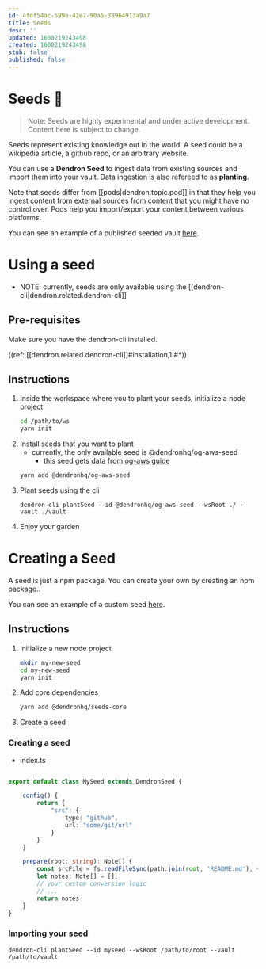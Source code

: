 ```yaml
---
id: 4fdf54ac-599e-42e7-90a5-38964913a9a7
title: Seeds
desc: ''
updated: 1600219243498
created: 1600219243498
stub: false
published: false
---
```


# Seeds 🚧

> Note: Seeds are highly experimental and under active development. Content here is subject to change.

Seeds represent existing knowledge out in the world. A seed could be a wikipedia article, a github repo, or an arbitrary website. 


You can use a **Dendron Seed** to ingest data from existing sources and import them into your vault. Data ingestion is also refereed to as **planting**.

Note that seeds differ from [[pods|dendron.topic.pod]] in that they help you ingest content from external sources from content that you might have no control over. Pods help you import/export your content between various platforms.

You can see an example of a published seeded vault [here](https://aws.dendron.so/).

# Using a seed

- NOTE: currently, seeds are only available using the [[dendron-cli|dendron.related.dendron-cli]]

## Pre-requisites

Make sure you have the dendron-cli installed.

((ref: [[dendron.related.dendron-cli]]#installation,1:#*))

## Instructions
1. Inside the workspace where you to plant your seeds, initialize a node project.
    ```sh
    cd /path/to/ws
    yarn init
    ```
1. Install seeds that you want to plant
    - currently, the only available seed is @dendronhq/og-aws-seed
        - this seed gets data from [og-aws guide](https://github.com/open-guides/og-aws)
    ```sh
    yarn add @dendronhq/og-aws-seed
    ```
1. Plant seeds using the cli
    ```
    dendron-cli plantSeed --id @dendronhq/og-aws-seed --wsRoot ./ --vault ./vault
    ```
1. Enjoy your garden

# Creating a Seed

A seed is just a npm package. You can create your own by creating an npm package..

You can see an example of a custom seed [here](https://github.com/dendronhq/seeds.aws/tree/master/packages/og-aws-seed).

## Instructions
1. Initialize a new node project
    ```sh
    mkdir my-new-seed
    cd my-new-seed
    yarn init
    ```
1. Add core dependencies
    ```sh
    yarn add @dendronhq/seeds-core
    ```
1. Create a seed

### Creating a seed


- index.ts
```ts

export default class MySeed extends DendronSeed {

    config() {
        return {
            "src": {
                type: "github", 
                url: "some/git/url"
            }
        }
    }

    prepare(root: string): Note[] {
        const srcFile = fs.readFileSync(path.join(root, 'README.md'), { encoding: "utf8" });
        let notes: Note[] = [];
        // your custom conversion logic
        // ...
        return notes
    }
}
```

### Importing your seed

```
dendron-cli plantSeed --id myseed --wsRoot /path/to/root --vault /path/to/vault
```
